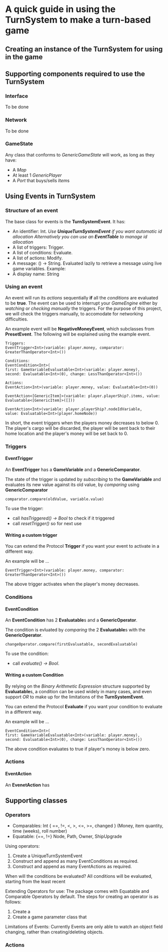 # A quick guide in using the TurnSystem to make a turn-based game

## Creating an instance of the TurnSystem for using in the game

## Supporting components required to use the TurnSystem
### Interface
To be done
### Network
To be done
### GameState
Any class that conforms to *GenericGameState* will work, as long as they have:
* A *Map*
* At least 1 *GenericPlayer*
* A *Port* that buys/sells *Item*s


##  Using Events in TurnSystem

### Structure of an event

The base class for events is the **TurnSystemEvent**. It has:

- An identifier: Int.
    *Use **UniqueTurnSystemEvent** if you want automatic id allocation*
    *Alternatively you can use an **EventTable** to manage id allocation*
- A list of triggers: Trigger.
- A list of conditions: Evaluate.
- A list of actions: Modify.
- A message: () -> String. Evaluated lazily to retrieve a message using live game variables.
    Example:
- A display name: String

### Using an event

An event will run its *actions* sequentially **if** all the *conditions* are evaluated to be **true**.
The event can be used to interrupt your *GameEngine* either by *watching* or *checking manually* the triggers.
For the purpose of this project, we will check the triggers manually, to accomodate for networking difficulties.

An example event will be **NegativeMoneyEvent**, which subclasses from **PresetEvent**. The following will be explained using the example event.

```
Triggers:
EventTrigger<Int>(variable: player.money, comparator: GreaterThanOperator<Int>())

Conditions:
EventCondition<Int>(
first: GameVariableEvaluatable<Int>(variable: player.money),
second: Evaluatable<Int>(0), change: LessThanOperator<Int>())

Actions:
EventAction<Int>(variable: player.money, value: Evaluatable<Int>(0))

EventAction<[GenericItem]>(variable: player.playerShip?.items, value: Evaluatable<[GenericItem]>([]))

EventAction<Int>(variable: player.playerShip?.nodeIdVariable,
value: Evaluatable<Int>(player.homeNode))

```

In short, the event triggers when the players money decreases to below 0.
The player's cargo will be discarded, the player will be sent back to their home location and the player's money will be set back to 0.


### Triggers

#### EventTrigger
An **EventTrigger** has a **GameVariable** and a **GenericComparator**.

The state of the trigger is updated by *subscribing* to the **GameVariable** and evaluates its new value against its old value, by *comparing* using **GenericComparator**

```
comparator.compare(oldValue, variable.value)
```

To use the trigger:
* call *hasTriggered() -> Bool* to check if it triggered
* call *resetTrigger()* so for next use

#### Writing a custom trigger

You can extend the Protocol **Trigger** if you want your event to activate in a different way.

An example will be ...

```
EventTrigger<Int>(variable: player.money, comparator: GreaterThanOperator<Int>())
```

The above trigger activates when the player's money decreases.

### Conditions

#### EventCondition
An **EventCondition** has 2 **Evaluatable**s and a **GenericOperator**.

The condition is evluated by *comparing* the 2 **Evaluatable**s with the **GenericOperator**.

```
changeOperator.compare(firstEvaluatable, secondEvaluatable)
```

To use the condition:
* call *evaluate() -> Bool*.

#### Writing a custom Condition

 By relying on the *Binary Arithmetic Expression* structure supported by **Evaluatable**s, a condition can be used widely in many cases, and even support *OR* to make up for the limitations of the **TurnSystemEvent**.

You can extend the Protocol **Evaluate** if you want your condition to evaluate in a different way.

An example will be ...

```
EventCondition<Int>(
first: GameVariableEvaluatable<Int>(variable: player.money),
second: Evaluatable<Int>(0), change: LessThanOperator<Int>())
```

The above condition evaluates to true if player's money is below zero.

### Actions

#### EventAction
An **EvenetAction** has 

## Supporting classes

### Operators
* Comparables: Int { ==, !=, <, >, <=, >=, changed } (Money, item quantity, time (weeks), roll number)
* Equatable: {==, !=} Node, Path, Owner, ShipUpgrade

Using operators:
1. Create a UniqueTurnSystemEvent
2. Construct and append as many EventConditions as required.
3. Construct and append as many EventActions as required.

When will the conditions be evaluated?
All conditions will be evaluated, starting from the least recent

Extending Operators for use:
The package comes with Equatable and Comparable Operators by default. The steps for creating an operator is as follows:

1. Create a
2. Create a game parameter class that 

Limitations of Events:
Currently Events are only able to watch an object field changing, rather than creating/deleting objects.

### Actions



